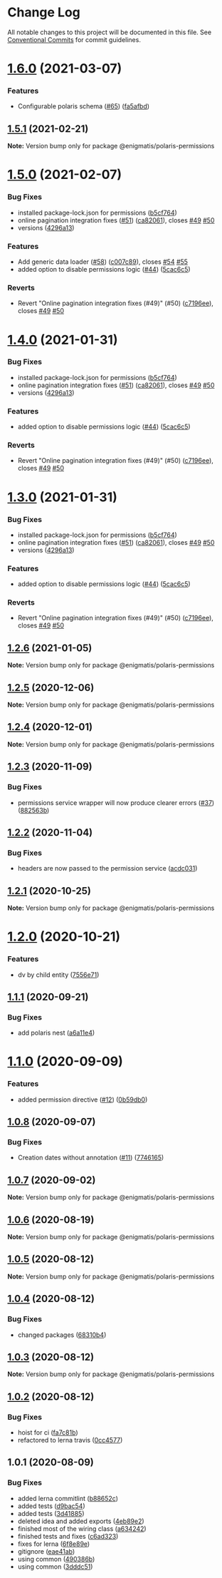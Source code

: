 # Change Log

All notable changes to this project will be documented in this file.
See [Conventional Commits](https://conventionalcommits.org) for commit guidelines.

# [1.6.0](https://github.com/Enigmatis/polaris-permissions/compare/@enigmatis/polaris-permissions@1.5.1...@enigmatis/polaris-permissions@1.6.0) (2021-03-07)


### Features

* Configurable polaris schema ([#65](https://github.com/Enigmatis/polaris-permissions/issues/65)) ([fa5afbd](https://github.com/Enigmatis/polaris-permissions/commit/fa5afbdec5e583d9d2a98d39b3bdede07bc94524))





## [1.5.1](https://github.com/Enigmatis/polaris-permissions/compare/@enigmatis/polaris-permissions@1.5.0...@enigmatis/polaris-permissions@1.5.1) (2021-02-21)

**Note:** Version bump only for package @enigmatis/polaris-permissions





# [1.5.0](https://github.com/Enigmatis/polaris-permissions/compare/@enigmatis/polaris-permissions@1.2.6...@enigmatis/polaris-permissions@1.5.0) (2021-02-07)


### Bug Fixes

* installed package-lock.json for permissions ([b5cf764](https://github.com/Enigmatis/polaris-permissions/commit/b5cf764ca8621c4ffd6fa93715c7f26fcc5dc486))
* online pagination integration fixes ([#51](https://github.com/Enigmatis/polaris-permissions/issues/51)) ([ca82061](https://github.com/Enigmatis/polaris-permissions/commit/ca82061b44a71be78e99bce12e16b05303e5d975)), closes [#49](https://github.com/Enigmatis/polaris-permissions/issues/49) [#50](https://github.com/Enigmatis/polaris-permissions/issues/50)
* versions ([4296a13](https://github.com/Enigmatis/polaris-permissions/commit/4296a1362337c8dd832ed2950f594e4ced457a6e))


### Features

* Add generic data loader ([#58](https://github.com/Enigmatis/polaris-permissions/issues/58)) ([c007c89](https://github.com/Enigmatis/polaris-permissions/commit/c007c89fbaa0ab23815e3e79cc14c229959536bf)), closes [#54](https://github.com/Enigmatis/polaris-permissions/issues/54) [#55](https://github.com/Enigmatis/polaris-permissions/issues/55)
* added option to disable permissions logic ([#44](https://github.com/Enigmatis/polaris-permissions/issues/44)) ([5cac6c5](https://github.com/Enigmatis/polaris-permissions/commit/5cac6c5255ed04e77583a90faf78517c8315c481))


### Reverts

* Revert "Online pagination integration fixes (#49)" (#50) ([c7196ee](https://github.com/Enigmatis/polaris-permissions/commit/c7196ee22157e4824ffba5542771a731481613ab)), closes [#49](https://github.com/Enigmatis/polaris-permissions/issues/49) [#50](https://github.com/Enigmatis/polaris-permissions/issues/50)





# [1.4.0](https://github.com/Enigmatis/polaris-permissions/compare/@enigmatis/polaris-permissions@1.2.6...@enigmatis/polaris-permissions@1.4.0) (2021-01-31)


### Bug Fixes

* installed package-lock.json for permissions ([b5cf764](https://github.com/Enigmatis/polaris-permissions/commit/b5cf764ca8621c4ffd6fa93715c7f26fcc5dc486))
* online pagination integration fixes ([#51](https://github.com/Enigmatis/polaris-permissions/issues/51)) ([ca82061](https://github.com/Enigmatis/polaris-permissions/commit/ca82061b44a71be78e99bce12e16b05303e5d975)), closes [#49](https://github.com/Enigmatis/polaris-permissions/issues/49) [#50](https://github.com/Enigmatis/polaris-permissions/issues/50)
* versions ([4296a13](https://github.com/Enigmatis/polaris-permissions/commit/4296a1362337c8dd832ed2950f594e4ced457a6e))


### Features

* added option to disable permissions logic ([#44](https://github.com/Enigmatis/polaris-permissions/issues/44)) ([5cac6c5](https://github.com/Enigmatis/polaris-permissions/commit/5cac6c5255ed04e77583a90faf78517c8315c481))


### Reverts

* Revert "Online pagination integration fixes (#49)" (#50) ([c7196ee](https://github.com/Enigmatis/polaris-permissions/commit/c7196ee22157e4824ffba5542771a731481613ab)), closes [#49](https://github.com/Enigmatis/polaris-permissions/issues/49) [#50](https://github.com/Enigmatis/polaris-permissions/issues/50)





# [1.3.0](https://github.com/Enigmatis/polaris-permissions/compare/@enigmatis/polaris-permissions@1.2.6...@enigmatis/polaris-permissions@1.3.0) (2021-01-31)


### Bug Fixes

* installed package-lock.json for permissions ([b5cf764](https://github.com/Enigmatis/polaris-permissions/commit/b5cf764ca8621c4ffd6fa93715c7f26fcc5dc486))
* online pagination integration fixes ([#51](https://github.com/Enigmatis/polaris-permissions/issues/51)) ([ca82061](https://github.com/Enigmatis/polaris-permissions/commit/ca82061b44a71be78e99bce12e16b05303e5d975)), closes [#49](https://github.com/Enigmatis/polaris-permissions/issues/49) [#50](https://github.com/Enigmatis/polaris-permissions/issues/50)
* versions ([4296a13](https://github.com/Enigmatis/polaris-permissions/commit/4296a1362337c8dd832ed2950f594e4ced457a6e))


### Features

* added option to disable permissions logic ([#44](https://github.com/Enigmatis/polaris-permissions/issues/44)) ([5cac6c5](https://github.com/Enigmatis/polaris-permissions/commit/5cac6c5255ed04e77583a90faf78517c8315c481))


### Reverts

* Revert "Online pagination integration fixes (#49)" (#50) ([c7196ee](https://github.com/Enigmatis/polaris-permissions/commit/c7196ee22157e4824ffba5542771a731481613ab)), closes [#49](https://github.com/Enigmatis/polaris-permissions/issues/49) [#50](https://github.com/Enigmatis/polaris-permissions/issues/50)





## [1.2.6](https://github.com/Enigmatis/polaris-permissions/compare/@enigmatis/polaris-permissions@1.2.5...@enigmatis/polaris-permissions@1.2.6) (2021-01-05)

**Note:** Version bump only for package @enigmatis/polaris-permissions





## [1.2.5](https://github.com/Enigmatis/polaris-permissions/compare/@enigmatis/polaris-permissions@1.2.4...@enigmatis/polaris-permissions@1.2.5) (2020-12-06)

**Note:** Version bump only for package @enigmatis/polaris-permissions





## [1.2.4](https://github.com/Enigmatis/polaris-permissions/compare/@enigmatis/polaris-permissions@1.2.3...@enigmatis/polaris-permissions@1.2.4) (2020-12-01)

**Note:** Version bump only for package @enigmatis/polaris-permissions





## [1.2.3](https://github.com/Enigmatis/polaris-permissions/compare/@enigmatis/polaris-permissions@1.2.2...@enigmatis/polaris-permissions@1.2.3) (2020-11-09)


### Bug Fixes

* permissions service wrapper will now produce clearer errors ([#37](https://github.com/Enigmatis/polaris-permissions/issues/37)) ([882563b](https://github.com/Enigmatis/polaris-permissions/commit/882563bfc48af7be8800bb11344047fc810acafa))





## [1.2.2](https://github.com/Enigmatis/polaris-permissions/compare/@enigmatis/polaris-permissions@1.2.1...@enigmatis/polaris-permissions@1.2.2) (2020-11-04)


### Bug Fixes

* headers are now passed to the permission service ([acdc031](https://github.com/Enigmatis/polaris-permissions/commit/acdc031f027a27c6222a821c8022457530326814))





## [1.2.1](https://github.com/Enigmatis/polaris-permissions/compare/@enigmatis/polaris-permissions@1.2.0...@enigmatis/polaris-permissions@1.2.1) (2020-10-25)

**Note:** Version bump only for package @enigmatis/polaris-permissions





# [1.2.0](https://github.com/Enigmatis/polaris-permissions/compare/@enigmatis/polaris-permissions@1.1.1...@enigmatis/polaris-permissions@1.2.0) (2020-10-21)


### Features

* dv by child entity ([7556e71](https://github.com/Enigmatis/polaris-permissions/commit/7556e7145375bd91cac0efe1f7d4592e0f0d9091))





## [1.1.1](https://github.com/Enigmatis/polaris-permissions/compare/@enigmatis/polaris-permissions@1.1.0...@enigmatis/polaris-permissions@1.1.1) (2020-09-21)


### Bug Fixes

* add polaris nest ([a6a11e4](https://github.com/Enigmatis/polaris-permissions/commit/a6a11e469bb4ef61f79cf3c6d09a47b5bedc422a))





# [1.1.0](https://github.com/Enigmatis/polaris-permissions/compare/@enigmatis/polaris-permissions@1.0.8...@enigmatis/polaris-permissions@1.1.0) (2020-09-09)


### Features

* added permission directive ([#12](https://github.com/Enigmatis/polaris-permissions/issues/12)) ([0b59db0](https://github.com/Enigmatis/polaris-permissions/commit/0b59db056e40e1e417f932d02a21023c007ea5f9))





## [1.0.8](https://github.com/Enigmatis/polaris-permissions/compare/@enigmatis/polaris-permissions@1.0.7...@enigmatis/polaris-permissions@1.0.8) (2020-09-07)


### Bug Fixes

* Creation dates without annotation ([#11](https://github.com/Enigmatis/polaris-permissions/issues/11)) ([7746165](https://github.com/Enigmatis/polaris-permissions/commit/77461659786738b4f0b5acfb699574dad3bb8f2e))





## [1.0.7](https://github.com/Enigmatis/polaris-permissions/compare/@enigmatis/polaris-permissions@1.0.6...@enigmatis/polaris-permissions@1.0.7) (2020-09-02)

**Note:** Version bump only for package @enigmatis/polaris-permissions





## [1.0.6](https://github.com/Enigmatis/polaris-permissions/compare/@enigmatis/polaris-permissions@1.0.5...@enigmatis/polaris-permissions@1.0.6) (2020-08-19)

**Note:** Version bump only for package @enigmatis/polaris-permissions





## [1.0.5](https://github.com/Enigmatis/polaris-permissions/compare/@enigmatis/polaris-permissions@1.0.4...@enigmatis/polaris-permissions@1.0.5) (2020-08-12)

**Note:** Version bump only for package @enigmatis/polaris-permissions





## [1.0.4](https://github.com/Enigmatis/polaris-permissions/compare/@enigmatis/polaris-permissions@1.0.3...@enigmatis/polaris-permissions@1.0.4) (2020-08-12)


### Bug Fixes

* changed packages ([68310b4](https://github.com/Enigmatis/polaris-permissions/commit/68310b42e64eb6ecb95455a6215ff5e110fda8f0))





## [1.0.3](https://github.com/Enigmatis/polaris-united/compare/@enigmatis/polaris-permissions@1.0.2...@enigmatis/polaris-permissions@1.0.3) (2020-08-12)

**Note:** Version bump only for package @enigmatis/polaris-permissions





## [1.0.2](https://github.com/Enigmatis/polaris-united/compare/@enigmatis/polaris-permissions@1.0.1...@enigmatis/polaris-permissions@1.0.2) (2020-08-12)


### Bug Fixes

* hoist for ci ([fa7c81b](https://github.com/Enigmatis/polaris-united/commit/fa7c81b30c7a29b23be006b94742088ac2339fed))
* refactored to lerna travis ([0cc4577](https://github.com/Enigmatis/polaris-united/commit/0cc4577ed9e43a425dc1637e8f4424a1c018b95b))





## 1.0.1 (2020-08-09)


### Bug Fixes

* added lerna commitlint ([b88652c](https://github.com/Enigmatis/polaris-permissions/commit/b88652ccefabce23f43dec62396744ca8cf03246))
* added tests ([d9bac54](https://github.com/Enigmatis/polaris-permissions/commit/d9bac5463ade4b5fee21f2f33e7915decd472176))
* added tests ([3d41885](https://github.com/Enigmatis/polaris-permissions/commit/3d41885368bb3bc7ebdf22b946dbcfcd5c3e6187))
* deleted idea and added exports ([4eb89e2](https://github.com/Enigmatis/polaris-permissions/commit/4eb89e265ab9eed3c524acf1d059b6ec1278ed83))
* finished most of the wiring class ([a634242](https://github.com/Enigmatis/polaris-permissions/commit/a634242e271976c1c0447eb246b5c4d0152e2209))
* finished tests and fixes ([c6ad323](https://github.com/Enigmatis/polaris-permissions/commit/c6ad323791f89b601bf5d977adbaf3b7c885efd1))
* fixes for lerna ([6f8e89e](https://github.com/Enigmatis/polaris-permissions/commit/6f8e89ef8788ad2ce3451166cf0d60a6eeb963b8))
* gitignore ([eae41ab](https://github.com/Enigmatis/polaris-permissions/commit/eae41abfe23e8fc6acb2dfc9b4ff07646558e0df))
* using common ([490386b](https://github.com/Enigmatis/polaris-permissions/commit/490386b177152fc2e31c4830119d888369e9022b))
* using common ([3dddc51](https://github.com/Enigmatis/polaris-permissions/commit/3dddc518696fa0df94074c1b698ba44b37447268))
